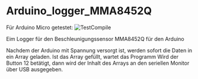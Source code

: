 # Arduino_logger_MMA8452Q

Für Arduino Micro getestet: ![TestCompile](https://github.com/dewomser/Arduino_logger_MMA8452Q/workflows/TestCompile/badge.svg)

Eim Logger für den Beschleunigungssensor MMA8452Q für den Arduino

Nachdem der Arduino mit Spannung versorgt ist, werden sofort die Daten in ein Array geladen.
Ist das Array gefüllt, wartet das Programm
Wird der Button 12 betätigt, dann wird der Inhalt des Arrays an den seriellen Monitor über USB ausgegeben.
